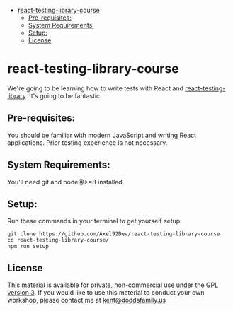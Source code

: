 <!-- START doctoc generated TOC please keep comment here to allow auto update -->
<!-- DON'T EDIT THIS SECTION, INSTEAD RE-RUN doctoc TO UPDATE -->

- [react-testing-library-course](#react-testing-library-course)
  - [Pre-requisites:](#pre-requisites)
  - [System Requirements:](#system-requirements)
  - [Setup:](#setup)
  - [License](#license)

<!-- END doctoc generated TOC please keep comment here to allow auto update -->

# react-testing-library-course

We're going to be learning how to write tests with React and
[react-testing-library](https://github.com/kentcdodds/react-testing-library).
It's going to be fantastic.

## Pre-requisites:

You should be familiar with modern JavaScript and writing React applications.
Prior testing experience is not necessary.

## System Requirements:

You'll need git and node@>=8 installed.

## Setup:

Run these commands in your terminal to get yourself setup:

```
git clone https://github.com/Axel92Dev/react-testing-library-course
cd react-testing-library-course/
npm run setup
```

## License

This material is available for private, non-commercial use under the
[GPL version 3](http://www.gnu.org/licenses/gpl-3.0-standalone.html). If you
would like to use this material to conduct your own workshop, please contact me
at kent@doddsfamily.us
